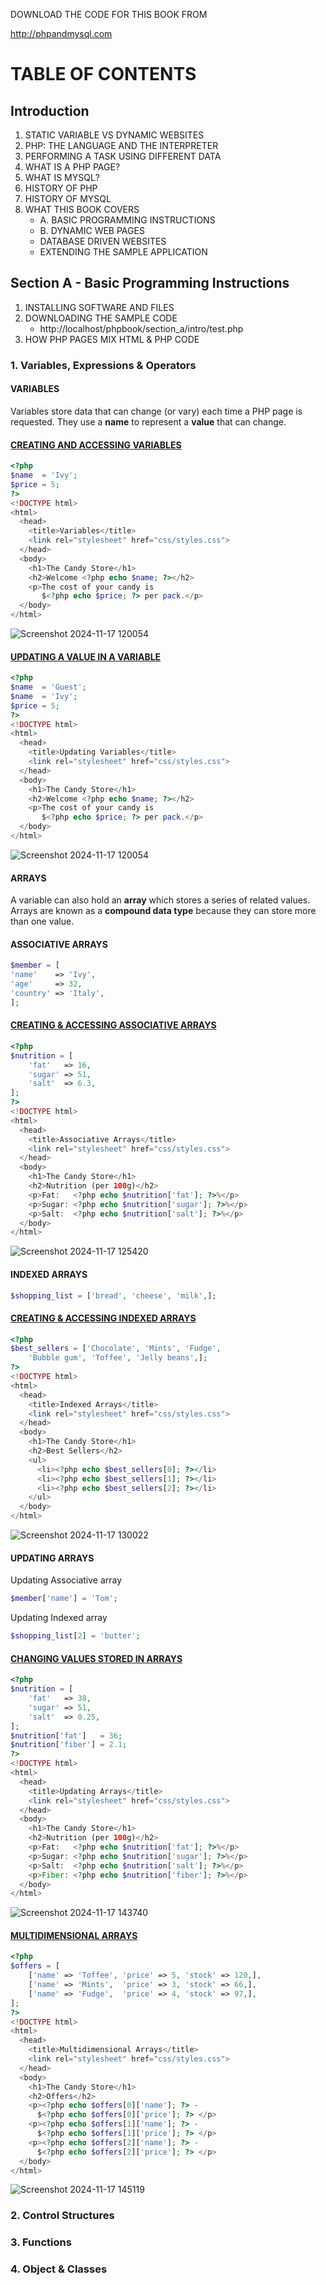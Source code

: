 DOWNLOAD THE CODE FOR THIS BOOK FROM

http://phpandmysql.com

# TABLE OF CONTENTS

## Introduction

1. STATIC VARIABLE VS DYNAMIC WEBSITES
2. PHP: THE LANGUAGE AND THE INTERPRETER
3. PERFORMING A TASK USING DIFFERENT DATA
4. WHAT IS A PHP PAGE?
5. WHAT IS MYSQL?
6. HISTORY OF PHP
7. HISTORY OF MYSQL
8. WHAT THIS BOOK COVERS
     - A. BASIC PROGRAMMING INSTRUCTIONS
     - B. DYNAMIC WEB PAGES
     - DATABASE DRIVEN WEBSITES
     - EXTENDING THE SAMPLE APPLICATION

## Section A - Basic Programming Instructions

1. INSTALLING SOFTWARE AND FILES
2. DOWNLOADING THE SAMPLE CODE
   - http://localhost/phpbook/section_a/intro/test.php
4. HOW PHP PAGES MIX HTML & PHP CODE
    
### 1. Variables, Expressions & Operators

#### VARIABLES
Variables store data that can change (or vary) each time a PHP page is requested. They use a **name** to represent a **value** that can change.

#### [CREATING AND ACCESSING VARIABLES](section_a/c01/variables.php)
```php
<?php 
$name  = 'Ivy';
$price = 5;
?>
<!DOCTYPE html>
<html>
  <head>
    <title>Variables</title>
    <link rel="stylesheet" href="css/styles.css">
  </head>
  <body>
    <h1>The Candy Store</h1>
    <h2>Welcome <?php echo $name; ?></h2>
    <p>The cost of your candy is 
       $<?php echo $price; ?> per pack.</p>
  </body>
</html>
```
![Screenshot 2024-11-17 120054](https://github.com/user-attachments/assets/2549ad7e-2d79-4d40-bce5-a42c4b7f52a5)

#### [UPDATING A VALUE IN A VARIABLE](section_a/c01/updating-variables.php)
```php
<?php 
$name  = 'Guest';
$name  = 'Ivy';
$price = 5;
?>
<!DOCTYPE html>
<html>
  <head>
    <title>Updating Variables</title>
    <link rel="stylesheet" href="css/styles.css">
  </head>
  <body>
    <h1>The Candy Store</h1>
    <h2>Welcome <?php echo $name; ?></h2>
    <p>The cost of your candy is 
       $<?php echo $price; ?> per pack.</p>
  </body>
</html>
```
![Screenshot 2024-11-17 120054](https://github.com/user-attachments/assets/6982909b-a145-4c47-b651-778769659bfa)

#### ARRAYS
A variable can also hold an **array** which stores a series of related values. Arrays are known as a **compound data type** because they can store more than one value.

#### ASSOCIATIVE ARRAYS
```php
$member = [
'name'    => 'Ivy',
'age'     => 32,
'country' => 'Italy',
];
```

#### [CREATING & ACCESSING ASSOCIATIVE ARRAYS](section_a/c01/associative-arrays.php)
```php
<?php 
$nutrition = [
    'fat'   => 16,
    'sugar' => 51,
    'salt'  => 6.3,
];
?>
<!DOCTYPE html>
<html>
  <head>
    <title>Associative Arrays</title>
    <link rel="stylesheet" href="css/styles.css">
  </head>
  <body>
    <h1>The Candy Store</h1>
    <h2>Nutrition (per 100g)</h2>
    <p>Fat:   <?php echo $nutrition['fat']; ?>%</p>
    <p>Sugar: <?php echo $nutrition['sugar']; ?>%</p>
    <p>Salt:  <?php echo $nutrition['salt']; ?>%</p>
  </body>
</html>
```
![Screenshot 2024-11-17 125420](https://github.com/user-attachments/assets/84ebd9e8-a23a-4d41-aee5-1ced63b8ee27)

#### INDEXED ARRAYS
```php
$shopping_list = ['bread', 'cheese', 'milk',];
```

#### [CREATING & ACCESSING INDEXED ARRAYS](section_a/c01/indexed-arrays.php)
```php
<?php 
$best_sellers = ['Chocolate', 'Mints', 'Fudge',
    'Bubble gum', 'Toffee', 'Jelly beans',];
?>
<!DOCTYPE html>
<html>
  <head>
    <title>Indexed Arrays</title>
    <link rel="stylesheet" href="css/styles.css">
  </head>
  <body>
    <h1>The Candy Store</h1>
    <h2>Best Sellers</h2>
    <ul>
      <li><?php echo $best_sellers[0]; ?></li>
      <li><?php echo $best_sellers[1]; ?></li>
      <li><?php echo $best_sellers[2]; ?></li>
    </ul>
  </body>
</html>
```
![Screenshot 2024-11-17 130022](https://github.com/user-attachments/assets/dfff6b41-afdc-4d51-b2f6-c5b1c94d9230)

#### UPDATING ARRAYS

Updating Associative array
```php
$member['name'] = 'Tom';
```

Updating Indexed array
```php
$shopping_list[2] = 'butter';
```

#### [CHANGING VALUES STORED IN ARRAYS](section_a/c01/updating-arrays.php)

```php
<?php 
$nutrition = [
    'fat'   => 38, 
    'sugar' => 51, 
    'salt'  => 0.25,
];
$nutrition['fat']   = 36;
$nutrition['fiber'] = 2.1;
?>
<!DOCTYPE html>
<html>
  <head>
    <title>Updating Arrays</title>
    <link rel="stylesheet" href="css/styles.css">
  </head>
  <body>
    <h1>The Candy Store</h1>
    <h2>Nutrition (per 100g)</h2>
    <p>Fat:   <?php echo $nutrition['fat']; ?>%</p>
    <p>Sugar: <?php echo $nutrition['sugar']; ?>%</p>
    <p>Salt:  <?php echo $nutrition['salt']; ?>%</p>
    <p>Fiber: <?php echo $nutrition['fiber']; ?>%</p>
  </body>
</html>
```
![Screenshot 2024-11-17 143740](https://github.com/user-attachments/assets/4b78dd40-14e5-4e19-8d1c-6d0f5add23c3)

#### [MULTIDIMENSIONAL ARRAYS](section_a/c01/multidimensional-arrays.php)

```php
<?php 
$offers = [
    ['name' => 'Toffee', 'price' => 5, 'stock' => 120,],
    ['name' => 'Mints',  'price' => 3, 'stock' => 66,],
    ['name' => 'Fudge',  'price' => 4, 'stock' => 97,],
];
?>
<!DOCTYPE html>
<html>
  <head>
    <title>Multidimensional Arrays</title>
    <link rel="stylesheet" href="css/styles.css">
  </head>
  <body>
    <h1>The Candy Store</h1>
    <h2>Offers</h2>
    <p><?php echo $offers[0]['name']; ?> -
      $<?php echo $offers[0]['price']; ?> </p>
    <p><?php echo $offers[1]['name']; ?> -
      $<?php echo $offers[1]['price']; ?> </p>
    <p><?php echo $offers[2]['name']; ?> -
      $<?php echo $offers[2]['price']; ?> </p>
  </body>
</html>
```
![Screenshot 2024-11-17 145119](https://github.com/user-attachments/assets/c8900b0e-fbb3-455a-a1f7-18b714da6abd)




### 2. Control Structures
### 3. Functions
### 4. Object & Classes


